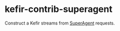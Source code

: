# kefir-contrib-superagent

Construct a Kefir streams from [SuperAgent](http://visionmedia.github.io/superagent/) requests.


